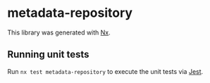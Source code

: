 # metadata-repository

This library was generated with [Nx](https://nx.dev).

## Running unit tests

Run `nx test metadata-repository` to execute the unit tests via [Jest](https://jestjs.io).
